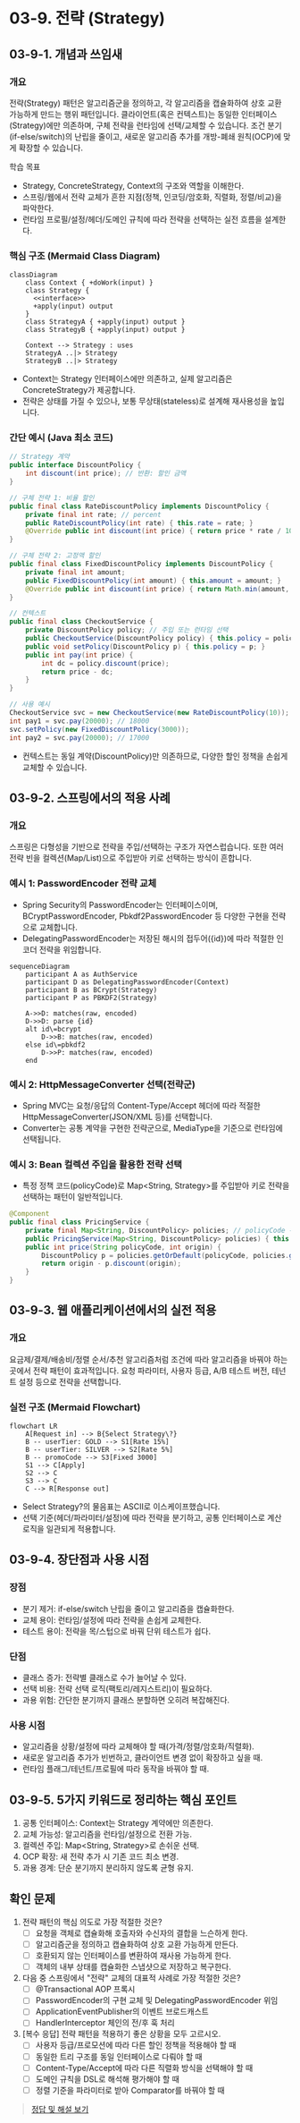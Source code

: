 # 03-9. 전략 (Strategy)

## 03-9-1. 개념과 쓰임새

### 개요
전략(Strategy) 패턴은 알고리즘군을 정의하고, 각 알고리즘을 캡슐화하여 상호 교환 가능하게 만드는 행위 패턴입니다. 클라이언트(혹은 컨텍스트)는 동일한 인터페이스(Strategy)에만 의존하며, 구체 전략을 런타임에 선택/교체할 수 있습니다. 조건 분기(if-else/switch)의 난립을 줄이고, 새로운 알고리즘 추가를 개방-폐쇄 원칙(OCP)에 맞게 확장할 수 있습니다.

학습 목표
- Strategy, ConcreteStrategy, Context의 구조와 역할을 이해한다.
- 스프링/웹에서 전략 교체가 흔한 지점(정책, 인코딩/암호화, 직렬화, 정렬/비교)을 파악한다.
- 런타임 프로필/설정/헤더/도메인 규칙에 따라 전략을 선택하는 실전 흐름을 설계한다.

### 핵심 구조 (Mermaid Class Diagram)

```mermaid
classDiagram
    class Context { +doWork(input) }
    class Strategy {
      <<interface>>
      +apply(input) output
    }
    class StrategyA { +apply(input) output }
    class StrategyB { +apply(input) output }

    Context --> Strategy : uses
    StrategyA ..|> Strategy
    StrategyB ..|> Strategy
```

- Context는 Strategy 인터페이스에만 의존하고, 실제 알고리즘은 ConcreteStrategy가 제공합니다.
- 전략은 상태를 가질 수 있으나, 보통 무상태(stateless)로 설계해 재사용성을 높입니다.

### 간단 예시 (Java 최소 코드)

```java
// Strategy 계약
public interface DiscountPolicy {
    int discount(int price); // 반환: 할인 금액
}

// 구체 전략 1: 비율 할인
public final class RateDiscountPolicy implements DiscountPolicy {
    private final int rate; // percent
    public RateDiscountPolicy(int rate) { this.rate = rate; }
    @Override public int discount(int price) { return price * rate / 100; }
}

// 구체 전략 2: 고정액 할인
public final class FixedDiscountPolicy implements DiscountPolicy {
    private final int amount;
    public FixedDiscountPolicy(int amount) { this.amount = amount; }
    @Override public int discount(int price) { return Math.min(amount, price); }
}

// 컨텍스트
public final class CheckoutService {
    private DiscountPolicy policy; // 주입 또는 런타임 선택
    public CheckoutService(DiscountPolicy policy) { this.policy = policy; }
    public void setPolicy(DiscountPolicy p) { this.policy = p; }
    public int pay(int price) {
        int dc = policy.discount(price);
        return price - dc;
    }
}

// 사용 예시
CheckoutService svc = new CheckoutService(new RateDiscountPolicy(10));
int pay1 = svc.pay(20000); // 18000
svc.setPolicy(new FixedDiscountPolicy(3000));
int pay2 = svc.pay(20000); // 17000
```

- 컨텍스트는 동일 계약(DiscountPolicy)만 의존하므로, 다양한 할인 정책을 손쉽게 교체할 수 있습니다.


## 03-9-2. 스프링에서의 적용 사례

### 개요
스프링은 다형성을 기반으로 전략을 주입/선택하는 구조가 자연스럽습니다. 또한 여러 전략 빈을 컬렉션(Map/List)으로 주입받아 키로 선택하는 방식이 흔합니다.

### 예시 1: PasswordEncoder 전략 교체
- Spring Security의 PasswordEncoder는 인터페이스이며, BCryptPasswordEncoder, Pbkdf2PasswordEncoder 등 다양한 구현을 전략으로 교체합니다.
- DelegatingPasswordEncoder는 저장된 해시의 접두어({id})에 따라 적절한 인코더 전략을 위임합니다.

```mermaid
sequenceDiagram
    participant A as AuthService
    participant D as DelegatingPasswordEncoder(Context)
    participant B as BCrypt(Strategy)
    participant P as PBKDF2(Strategy)

    A->>D: matches(raw, encoded)
    D->>D: parse {id}
    alt id\=bcrypt
        D->>B: matches(raw, encoded)
    else id\=pbkdf2
        D->>P: matches(raw, encoded)
    end
```

### 예시 2: HttpMessageConverter 선택(전략군)
- Spring MVC는 요청/응답의 Content\-Type/Accept 헤더에 따라 적절한 HttpMessageConverter(JSON/XML 등)를 선택합니다.
- Converter는 공통 계약을 구현한 전략군으로, MediaType을 기준으로 런타임에 선택됩니다.

### 예시 3: Bean 컬렉션 주입을 활용한 전략 선택
- 특정 정책 코드(policyCode)로 Map<String, Strategy>를 주입받아 키로 전략을 선택하는 패턴이 일반적입니다.

```java
@Component
public final class PricingService {
    private final Map<String, DiscountPolicy> policies; // policyCode -> strategy
    public PricingService(Map<String, DiscountPolicy> policies) { this.policies = policies; }
    public int price(String policyCode, int origin) {
        DiscountPolicy p = policies.getOrDefault(policyCode, policies.get("default"));
        return origin - p.discount(origin);
    }
}
```


## 03-9-3. 웹 애플리케이션에서의 실전 적용

### 개요
요금제/결제/배송비/정렬 순서/추천 알고리즘처럼 조건에 따라 알고리즘을 바꿔야 하는 곳에서 전략 패턴이 효과적입니다. 요청 파라미터, 사용자 등급, A/B 테스트 버전, 테넌트 설정 등으로 전략을 선택합니다.

### 실전 구조 (Mermaid Flowchart)

```mermaid
flowchart LR
    A[Request in] --> B{Select Strategy\?}
    B -- userTier: GOLD --> S1[Rate 15%]
    B -- userTier: SILVER --> S2[Rate 5%]
    B -- promoCode --> S3[Fixed 3000]
    S1 --> C[Apply]
    S2 --> C
    S3 --> C
    C --> R[Response out]
```

- Select Strategy\?의 물음표는 ASCII로 이스케이프했습니다.
- 선택 기준(헤더/파라미터/설정)에 따라 전략을 분기하고, 공통 인터페이스로 계산 로직을 일관되게 적용합니다.


## 03-9-4. 장단점과 사용 시점

### 장점
- 분기 제거: if-else/switch 난립을 줄이고 알고리즘을 캡슐화한다.
- 교체 용이: 런타임/설정에 따라 전략을 손쉽게 교체한다.
- 테스트 용이: 전략을 목/스텁으로 바꿔 단위 테스트가 쉽다.

### 단점
- 클래스 증가: 전략별 클래스로 수가 늘어날 수 있다.
- 선택 비용: 전략 선택 로직(팩토리/레지스트리)이 필요하다.
- 과용 위험: 간단한 분기까지 클래스 분할하면 오히려 복잡해진다.

### 사용 시점
- 알고리즘을 상황/설정에 따라 교체해야 할 때(가격/정렬/암호화/직렬화).
- 새로운 알고리즘 추가가 빈번하고, 클라이언트 변경 없이 확장하고 싶을 때.
- 런타임 플래그/테넌트/프로필에 따라 동작을 바꿔야 할 때.


## 03-9-5. 5가지 키워드로 정리하는 핵심 포인트
1. 공통 인터페이스: Context는 Strategy 계약에만 의존한다.
2. 교체 가능성: 알고리즘을 런타임/설정으로 전환 가능.
3. 컬렉션 주입: Map<String, Strategy>로 손쉬운 선택.
4. OCP 확장: 새 전략 추가 시 기존 코드 최소 변경.
5. 과용 경계: 단순 분기까지 분리하지 않도록 균형 유지.


## 확인 문제
1. 전략 패턴의 핵심 의도로 가장 적절한 것은?
    - [ ] 요청을 객체로 캡슐화해 호출자와 수신자의 결합을 느슨하게 한다.
    - [ ] 알고리즘군을 정의하고 캡슐화하여 상호 교환 가능하게 만든다.
    - [ ] 호환되지 않는 인터페이스를 변환하여 재사용 가능하게 한다.
    - [ ] 객체의 내부 상태를 캡슐화한 스냅샷으로 저장하고 복구한다.

2. 다음 중 스프링에서 "전략" 교체의 대표적 사례로 가장 적절한 것은?
    - [ ] @Transactional AOP 프록시
    - [ ] PasswordEncoder의 구현 교체 및 DelegatingPasswordEncoder 위임
    - [ ] ApplicationEventPublisher의 이벤트 브로드캐스트
    - [ ] HandlerInterceptor 체인의 전/후 훅 처리

3. [복수 응답] 전략 패턴을 적용하기 좋은 상황을 모두 고르시오.
    - [ ] 사용자 등급/프로모션에 따라 다른 할인 정책을 적용해야 할 때
    - [ ] 동일한 트리 구조를 동일 인터페이스로 다뤄야 할 때
    - [ ] Content-Type/Accept에 따라 다른 직렬화 방식을 선택해야 할 때
    - [ ] 도메인 규칙을 DSL로 해석해 평가해야 할 때
    - [ ] 정렬 기준을 파라미터로 받아 Comparator를 바꿔야 할 때

> [정답 및 해설 보기](../answers_and_explanations.md#03-9-전략-strategy)

